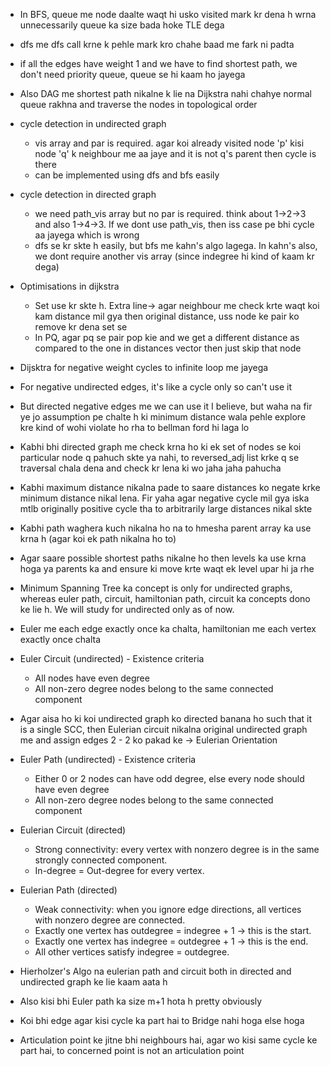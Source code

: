 - In BFS, queue me node daalte waqt hi usko visited mark kr dena h wrna unnecessarily queue ka size bada hoke TLE dega
- dfs me dfs call krne k pehle mark kro chahe baad me fark ni padta
- if all the edges have weight 1 and we have to find shortest path, we don't need priority queue, queue se hi kaam ho jayega
- Also DAG me shortest path nikalne k lie na Dijkstra nahi chahye normal queue rakhna and traverse the nodes in topological order
- cycle detection in undirected graph
  - vis array and par is required. agar koi already visited node 'p' kisi node 'q' k neighbour me aa jaye and it is not q's parent then cycle is there
  - can be implemented using dfs and bfs easily
- cycle detection in directed graph
  - we need path_vis array but no par is required. think about 1->2->3 and also 1->4->3. If we dont use path_vis, then iss case pe bhi cycle aa jayega which is wrong
  - dfs se kr skte h easily, but bfs me kahn's algo lagega. In kahn's also, we dont require another vis array (since indegree hi kind of kaam kr dega)
- Optimisations in dijkstra
  - Set use kr skte h. Extra line-> agar neighbour me check krte waqt koi kam distance mil gya then original distance, uss node ke pair ko remove kr dena set se
  - In PQ, agar pq se pair pop kie and we get a different distance as compared to the one in distances vector then just skip that node
- Dijsktra for negative weight cycles to infinite loop me jayega
- For negative undirected edges, it's like a cycle only so can't use it
- But directed negative edges me we can use it I believe, but waha na fir ye jo assumption pe chalte h ki minimum distance wala pehle explore kre kind of wohi violate ho rha to bellman ford hi laga lo
- Kabhi bhi directed graph me check krna ho ki ek set of nodes se koi particular node q pahuch skte ya nahi, to reversed_adj list krke q se traversal chala dena and check kr lena ki wo jaha jaha pahucha
- Kabhi maximum distance nikalna pade to saare distances ko negate krke minimum distance nikal lena. Fir yaha agar negative cycle mil gya iska mtlb originally positive cycle tha to arbitrarily large distances nikal skte
- Kabhi path waghera kuch nikalna ho na to hmesha parent array ka use krna h (agar koi ek path nikalna ho to)
- Agar saare possible shortest paths nikalne ho then levels ka use krna hoga ya parents ka and ensure ki move krte waqt ek level upar hi ja rhe
- Minimum Spanning Tree ka concept is only for undirected graphs, whereas euler path, circuit, hamiltonian path, circuit ka concepts dono ke lie h. We will study for undirected only as of now.
- Euler me each edge exactly once ka chalta, hamiltonian me each vertex exactly once chalta
  
- Euler Circuit (undirected) - Existence criteria
  - All nodes have even degree
  - All non-zero degree nodes belong to the same connected component
- Agar aisa ho ki koi undirected graph ko directed banana ho such that it is a single SCC, then Eulerian circuit nikalna original undirected graph me and assign edges 2 - 2 ko pakad ke -> Eulerian Orientation
- Euler Path (undirected) - Existence criteria
  - Either 0 or 2 nodes can have odd degree, else every node should have even degree
  - All non-zero degree nodes belong to the same connected component

- Eulerian Circuit (directed)
  - Strong connectivity: every vertex with nonzero degree is in the same strongly connected component.
  - In-degree = Out-degree for every vertex.

- Eulerian Path (directed)
  - Weak connectivity: when you ignore edge directions, all vertices with nonzero degree are connected.
  - Exactly one vertex has outdegree = indegree + 1 → this is the start.
  - Exactly one vertex has indegree = outdegree + 1 → this is the end.
  - All other vertices satisfy indegree = outdegree.

- Hierholzer's Algo na eulerian path and circuit both in directed and undirected graph ke lie kaam aata h
- Also kisi bhi Euler path ka size m+1 hota h pretty obviously
- Koi bhi edge agar kisi cycle ka part hai to Bridge nahi hoga else hoga
- Articulation point ke jitne bhi neighbours hai, agar wo kisi same cycle ke part hai, to concerned point is not an articulation point
